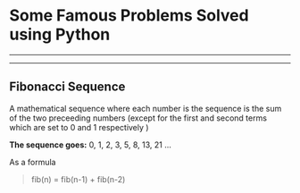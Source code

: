 # Some Famous Problems Solved using Python
___
___
## Fibonacci Sequence
A mathematical sequence where each number is the sequence is the sum of the two preceeding numbers (except for the first and second terms which are set to 0 and 1 respectively )

**The sequence goes:** 0, 1, 2, 3, 5, 8, 13, 21 ... 

As a formula
> fib(n) = fib(n-1) + fib(n-2)